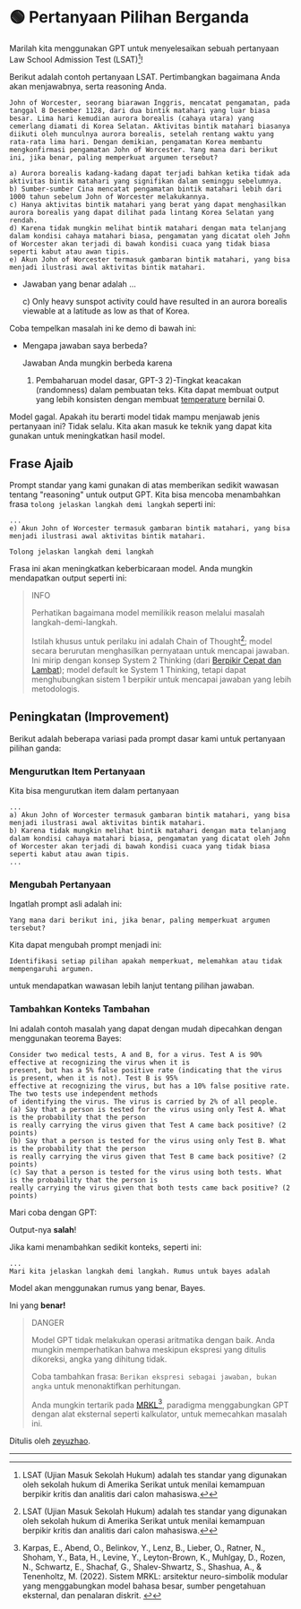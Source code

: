 # 🟢 Pertanyaan Pilihan Berganda

Marilah kita menggunakan GPT untuk menyelesaikan sebuah pertanyaan Law School Admission Test (LSAT)[^1]!

Berikut adalah contoh pertanyaan LSAT. Pertimbangkan bagaimana Anda akan menjawabnya, serta reasoning Anda.

```
John of Worcester, seorang biarawan Inggris, mencatat pengamatan, pada tanggal 8 Desember 1128, dari dua bintik matahari yang luar biasa besar. Lima hari kemudian aurora borealis (cahaya utara) yang cemerlang diamati di Korea Selatan. Aktivitas bintik matahari biasanya diikuti oleh munculnya aurora borealis, setelah rentang waktu yang rata-rata lima hari. Dengan demikian, pengamatan Korea membantu mengkonfirmasi pengamatan John of Worcester. Yang mana dari berikut ini, jika benar, paling memperkuat argumen tersebut?

a) Aurora borealis kadang-kadang dapat terjadi bahkan ketika tidak ada aktivitas bintik matahari yang signifikan dalam seminggu sebelumnya.
b) Sumber-sumber Cina mencatat pengamatan bintik matahari lebih dari 1000 tahun sebelum John of Worcester melakukannya.
c) Hanya aktivitas bintik matahari yang berat yang dapat menghasilkan aurora borealis yang dapat dilihat pada lintang Korea Selatan yang rendah.
d) Karena tidak mungkin melihat bintik matahari dengan mata telanjang dalam kondisi cahaya matahari biasa, pengamatan yang dicatat oleh John of Worcester akan terjadi di bawah kondisi cuaca yang tidak biasa seperti kabut atau awan tipis.
e) Akun John of Worcester termasuk gambaran bintik matahari, yang bisa menjadi ilustrasi awal aktivitas bintik matahari.
```

- Jawaban yang benar adalah ...
    
    c) Only heavy sunspot activity could have resulted in an aurora borealis viewable at a latitude as low as that of Korea.
    

Coba tempelkan masalah ini ke demo di bawah ini:

- Mengapa jawaban saya berbeda?
    
    Jawaban Anda mungkin berbeda karena
    
    1) Pembaharuan model dasar, GPT-3 2)-Tingkat keacakan (randomness) dalam pembuatan teks. Kita dapat membuat output yang lebih konsisten dengan membuat [temperature](https://beta.openai.com/docs/api-reference/completions/create#completions/create-temperature) bernilai 0.
    

Model gagal. Apakah itu berarti model tidak mampu menjawab jenis pertanyaan ini? Tidak selalu. Kita akan masuk ke teknik yang dapat kita gunakan untuk meningkatkan hasil model.

## Frase Ajaib

Prompt standar yang kami gunakan di atas memberikan sedikit wawasan tentang "reasoning" untuk output GPT. Kita bisa mencoba menambahkan frasa `tolong jelaskan langkah demi langkah` seperti ini:

```
...
e) Akun John of Worcester termasuk gambaran bintik matahari, yang bisa menjadi ilustrasi awal aktivitas bintik matahari.

Tolong jelaskan langkah demi langkah
```

Frasa ini akan meningkatkan keberbicaraan model. Anda mungkin mendapatkan output seperti ini:

> INFO
> 
> 
> Perhatikan bagaimana model memilikik reason melalui masalah langkah-demi-langkah.
> 
> Istilah khusus untuk perilaku ini adalah Chain of Thought[^1]; model secara berurutan menghasilkan pernyataan untuk mencapai jawaban. Ini mirip dengan konsep System 2 Thinking (dari [Berpikir Cepat dan Lambat](https://en.wikipedia.org/wiki/Thinking,_Fast_and_Slow)); model default ke System 1 Thinking, tetapi dapat menghubungkan sistem 1 berpikir untuk mencapai jawaban yang lebih metodologis.
> 

## Peningkatan (Improvement)

Berikut adalah beberapa variasi pada prompt dasar kami untuk pertanyaan pilihan ganda:

### Mengurutkan Item Pertanyaan

Kita bisa mengurutkan item dalam pertanyaan

```
...
a) Akun John of Worcester termasuk gambaran bintik matahari, yang bisa menjadi ilustrasi awal aktivitas bintik matahari.
b) Karena tidak mungkin melihat bintik matahari dengan mata telanjang dalam kondisi cahaya matahari biasa, pengamatan yang dicatat oleh John of Worcester akan terjadi di bawah kondisi cuaca yang tidak biasa seperti kabut atau awan tipis.
...
```

### Mengubah Pertanyaan

Ingatlah prompt asli adalah ini:

```
Yang mana dari berikut ini, jika benar, paling memperkuat argumen tersebut?
```

Kita dapat mengubah prompt menjadi ini:

```
Identifikasi setiap pilihan apakah memperkuat, melemahkan atau tidak mempengaruhi argumen.
```

untuk mendapatkan wawasan lebih lanjut tentang pilihan jawaban.

### Tambahkan Konteks Tambahan

Ini adalah contoh masalah yang dapat dengan mudah dipecahkan dengan menggunakan teorema Bayes:

```
Consider two medical tests, A and B, for a virus. Test A is 90% effective at recognizing the virus when it is
present, but has a 5% false positive rate (indicating that the virus is present, when it is not). Test B is 95%
effective at recognizing the virus, but has a 10% false positive rate. The two tests use independent methods
of identifying the virus. The virus is carried by 2% of all people.
(a) Say that a person is tested for the virus using only Test A. What is the probability that the person
is really carrying the virus given that Test A came back positive? (2 points)
(b) Say that a person is tested for the virus using only Test B. What is the probability that the person
is really carrying the virus given that Test B came back positive? (2 points)
(c) Say that a person is tested for the virus using both tests. What is the probability that the person is
really carrying the virus given that both tests came back positive? (2 points)
```

Mari coba dengan GPT:

Output-nya **salah**!

Jika kami menambahkan sedikit konteks, seperti ini:

```
...
Mari kita jelaskan langkah demi langkah. Rumus untuk bayes adalah
```

Model akan menggunakan rumus yang benar, Bayes.

Ini yang **benar!**

> DANGER
> 
> 
> Model GPT tidak melakukan operasi aritmatika dengan baik. Anda mungkin memperhatikan bahwa meskipun ekspresi yang ditulis dikoreksi, angka yang dihitung tidak.
> 
> Coba tambahkan frasa: `Berikan ekspresi sebagai jawaban, bukan angka` untuk menonaktifkan perhitungan.
> 
> Anda mungkin tertarik pada [MRKL](https://learnprompting.org/docs/advanced_applications/mrkl)[^2], paradigma menggabungkan GPT dengan alat eksternal seperti kalkulator, untuk memecahkan masalah ini.
> 

Ditulis oleh [zeyuzhao](https://github.com/Zeyuzhao).

---

[^1]: LSAT (Ujian Masuk Sekolah Hukum) adalah tes standar yang digunakan oleh sekolah hukum di Amerika Serikat untuk menilai kemampuan berpikir kritis dan analitis dari calon mahasiswa.[↩](https://learnprompting.org/docs/applied_prompting/mc_tutorial#fnref-1)
[^2]: Karpas, E., Abend, O., Belinkov, Y., Lenz, B., Lieber, O., Ratner, N., Shoham, Y., Bata, H., Levine, Y., Leyton-Brown, K., Muhlgay, D., Rozen, N., Schwartz, E., Shachaf, G., Shalev-Shwartz, S., Shashua, A., & Tenenholtz, M. (2022). Sistem MRKL: arsitektur neuro-simbolik modular yang menggabungkan model bahasa besar, sumber pengetahuan eksternal, dan penalaran diskrit. [↩](https://learnprompting.org/docs/applied_prompting/mc_tutorial#fnref-2)
